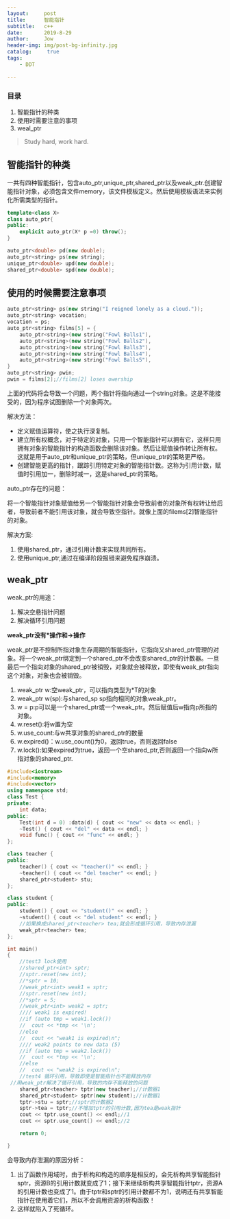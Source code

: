 ```yaml
---
layout:     post
title:      智能指针
subtitle:   c++
date:       2019-8-29
author:     Jow
header-img: img/post-bg-infinity.jpg
catalog: 	 true 
tags:
    - DDT

---
```


### 目录
1. 智能指针的种类
2. 使用时需要注意的事项
3. weal_ptr


> Study hard, work hard.


## 智能指针的种类
一共有四种智能指针，包含auto_ptr,unique_ptr,shared_ptr以及weak_ptr.创建智能指针对象，必须包含文件memory，该文件模板定义。然后使用模板语法来实例化所需类型的指针。
```c++
template<class X> 
class auto_ptr{
public:
	explicit auto_ptr(X* p =0) throw();
}

auto_ptr<double> pd(new double);
auto_ptr<string> ps(new string);
unique_ptr<double> upd(new double);
shared_ptr<double> spd(new double);
```

## 使用的时候需要注意事项
```c++
auto_ptr<string> ps(new string("I reigned lonely as a cloud."));
auto_ptr<string> vocation;
vocation = ps;
auto_ptr<string> films[5] = {
	auto_ptr<string>(new string("Fowl Balls1"),
	auto_ptr<string>(new string("Fowl Balls2"),
	auto_ptr<string>(new string("Fowl Balls3"),
	auto_ptr<string>(new string("Fowl Balls4"),
	auto_ptr<string>(new string("Fowl Balls5"),
}
auto_ptr<string> pwin;
pwin = films[2];//films[2] loses owership
```
上面的代码将会导致一个问题，两个指针将指向通过一个string对象。这是不能接受的，因为程序试图删除一个对象两次。

解决方法：
* 定义赋值运算符，使之执行深复制。
* 建立所有权概念，对于特定的对象，只用一个智能指针可以拥有它，这样只用拥有对象的智能指针的构造函数会删除该对象。然后让赋值操作转让所有权。这就是用于auto_ptr和unique_ptr的策略，但unique_ptr的策略更严格。
* 创建智能更高的指针，跟踪引用特定对象的智能指针数。这称为引用计数，赋值时引用加一，删除时减一，这是shared_ptr的策略。

auto_ptr存在的问题：

将一个智能指针对象赋值给另一个智能指针对象会导致前者的对象所有权转让给后者，导致前者不能引用该对象，就会导致空指针。就像上面的filems[2]智能指针的对象。

解决方案:
1. 使用shared_ptr，通过引用计数来实现共同所有。
2. 使用unique_ptr,通过在编译阶段报错来避免程序崩溃。

## weak_ptr
weak_ptr的用途：
1. 解决空悬指针问题
2. 解决循环引用问题

**weak_ptr没有*操作和->操作**

weak_ptr是不控制所指对象生存周期的智能指针，它指向又shared_ptr管理的对象。将一个weak_ptr绑定到一个shared_ptr不会改变shared_ptr的计数器。一旦最后一个指向对象的shared_ptr被销毁，对象就会被释放，即使有weak_ptr指向这个对象，对象也会被销毁。
1. weak_ptr<T> w:空weak_ptr，可以指向类型为*T的对象
2. weak_ptr<T> w(sp):与shared_sp sp指向相同的对象weak_ptr。
3. w = p:p可以是一个shared_ptr或一个weak_ptr。然后赋值后w指向p所指的对象。
4. w.reset():将w置为空
5. w.use_count:与w共享对象的shared_ptr的数量
6. w.expired()：w.use_count()为0，返回true，否则返回false
7. w.lock():如果expired为true，返回一个空shared_ptr,否则返回一个指向w所指对象的shared_ptr.

```c++
#include<iostream>
#include<memory>
#include<vector>
using namespace std;
class Test {
private:
	int data;
public:
	Test(int d = 0) :data(d) { cout << "new" << data << endl; }
	~Test() { cout << "del" << data << endl; }
	void func() { cout << "func" << endl; }
};

class teacher {
public:
	teacher() { cout << "teacher()" << endl; }
	~teacher() { cout << "del teacher" << endl; }
	shared_ptr<student> stu;
};

class student {
public:
	student() { cout << "student()" << endl; }
	~student() { cout << "del student" << endl; }
	//如果换成shared_ptr<teacher> tea;就会形成循环引用，导致内存泄漏    
	weak_ptr<teacher> tea;
};

int main()
{
	//test3 lock使用  
	//shared_ptr<int> sptr;
	//sptr.reset(new int);
	//*sptr = 10;
	//weak_ptr<int> weak1 = sptr;
	//sptr.reset(new int);
	//*sptr = 5;
	//weak_ptr<int> weak2 = sptr;
	//// weak1 is expired!                                                          
	//if (auto tmp = weak1.lock())
	//	cout << *tmp << '\n';
	//else
	//	cout << "weak1 is expired\n";
	//// weak2 points to new data (5)                                               
	//if (auto tmp = weak2.lock())
	//	cout << *tmp << '\n';
	//else
	//	cout << "weak2 is expired\n";
	//test4 循环引用，导致即使是智能指针也不能释放内存                            
 //用weak_ptr解决了循环引用，导致的内存不能释放的问题                          
	shared_ptr<teacher> tptr(new teacher);//计数器1                               
	shared_ptr<student> sptr(new student);//计数器1                               
	tptr->stu = sptr;//sptr的计数器2                                              
	sptr->tea = tptr;//不增加tptr的引用计数,因为tea是weak指针                     
	cout << tptr.use_count() << endl;//1                                          
	cout << sptr.use_count() << endl;//2                                          

	return 0;

}
```

会导致内存泄漏的原因分析：
1. 出了函数作用域时，由于析构和构造的顺序是相反的，会先析构共享智能指针sptr，资源B的引用计数就变成了1；接下来继续析构共享智能指针tptr，资源A的引用计数也变成了1。由于tptr和sptr的引用计数都不为1，说明还有共享智能指针在使用着它们，所以不会调用资源的析构函数！
2. 这样就陷入了死循环。